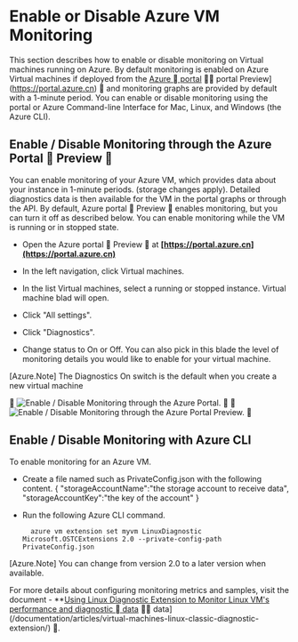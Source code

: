 <properties
   pageTitle="Enable or Disabling Azure VM Monitoring"
   description="Describes How to Enable or Disable Azure VM Monitoring"
   services="virtual-machines-linux"
   documentationCenter="virtual-machines"
   authors="kmouss"
   manager="drewm"
   editor=""/>

<tags
	ms.service="virtual-machines-linux"
	ms.date="02/08/2016"
	wacn.date=""/>
   
# Enable or Disable Azure VM Monitoring

This section describes how to enable or disable monitoring on Virtual machines running on Azure. By default monitoring is enabled on Azure Virtual machines if deployed from the [Azure  portal](https://portal.azure.cn)  portal Preview](https://portal.azure.cn)  and monitoring graphs are provided by default with a 1-minute period. You can enable or disable monitoring using the portal or Azure Command-line Interface for Mac, Linux, and Windows (the Azure CLI).

## Enable / Disable Monitoring through the Azure Portal  Preview 
 
You can enable  monitoring of your Azure VM, which provides data about your instance in 1-minute periods. (storage changes apply). Detailed diagnostics data is then available for the VM in the portal graphs or through the API. By default, Azure portal  Preview  enables monitoring, but you can turn it off as described below. You can enable monitoring while the VM is running or in stopped state.

- Open the Azure portal  Preview  at **[https://portal.azure.cn](https://portal.azure.cn)**

- In the left navigation, click Virtual machines.

- In the list Virtual machines, select a running or stopped instance. Virtual machine blad will open.

- Click "All settings".

- Click "Diagnostics".

- Change status to On or Off. You can also pick in this blade the level of monitoring details you would like to enable for your virtual machine.

[Azure.Note] The Diagnostics On switch is the default when you create a new virtual machine


![Enable / Disable Monitoring through the Azure Portal.][1]


![Enable / Disable Monitoring through the Azure Portal Preview.][1]



## Enable / Disable Monitoring with Azure CLI
 
To enable monitoring for an Azure VM.

- Create a file named such as PrivateConfig.json with the following content.
        {
            "storageAccountName":"the storage account to receive data",
            "storageAccountKey":"the key of the account"
        }
- Run the following Azure CLI command.

        azure vm extension set myvm LinuxDiagnostic Microsoft.OSTCExtensions 2.0 --private-config-path PrivateConfig.json

[Azure.Note] You can change from version 2.0 to a later version when available. 

For more details about configuring monitoring metrics and samples, visit the document - **[Using Linux Diagnostic Extension to Monitor Linux VM's performance and diagnostic  data](/documentation/articles/virtual-machines-linux-diagnostic-extension/)  data](/documentation/articles/virtual-machines-linux-classic-diagnostic-extension/) .

<!--Image references-->
[1]: ./media/virtual-machines-linux-vm-monitoring/portal-enable-disable.png
 

